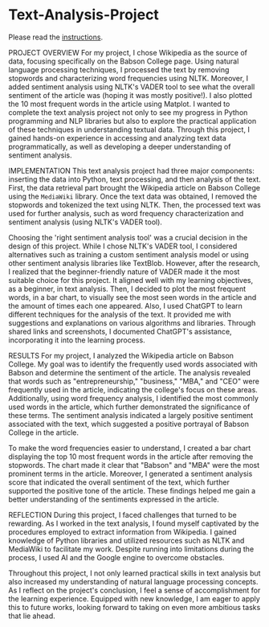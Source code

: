 # Text-Analysis-Project
 
Please read the [instructions](instructions.md).

PROJECT OVERVIEW
For my project, I chose Wikipedia as the source of data, focusing specifically on the Babson College page. Using natural language processing techniques, I processed the text by removing stopwords and characterizing word frequencies using NLTK. Moreover, I added sentiment analysis using NLTK's VADER tool to see what the overall sentiment of the article was (hoping it was mostly positive!). I also plotted the 10 most frequent words in the article using Matplot. I wanted to complete the text analysis project not only to see my progress in Python programming and NLP libraries but also to explore the practical application of these techniques in understanding textual data. Through this project, I gained hands-on experience in accessing and analyzing text data programmatically, as well as developing a deeper understanding of sentiment analysis.

IMPLEMENTATION
This text analysis project had three major components: inserting the data into Python, text processing, and then analysis of the text. First, the data retrieval part brought the Wikipedia article on Babson College using the `MediaWiki` library. Once the text data was obtained, I removed the stopwords and tokenized the text using NLTK. Then, the processed text was used for further analysis, such as word frequency characterization and sentiment analysis (using NLTK's VADER tool).

Choosing the 'right sentiment analysis tool' was a crucial decision in the design of this project. While I chose NLTK's VADER tool, I considered alternatives such as training a custom sentiment analysis model or using other sentiment analysis libraries like TextBlob. However, after the research, I realized that the beginner-friendly nature of VADER made it the most suitable choice for this project. It aligned well with my learning objectives, as a beginner, in text analysis. Then, I decided to plot the most frequent words, in a bar chart, to visually see the most seen words in the article and the amount of times each one appeared. Also, I used ChatGPT to learn different techniques for the analysis of the text. It provided me with suggestions and explanations on various algorithms and libraries. Through shared links and screenshots, I documented ChatGPT's assistance, incorporating it into the learning process.

RESULTS
For my project, I analyzed the Wikipedia article on Babson College. My goal was to identify the frequently used words associated with Babson and determine the sentiment of the article. The analysis revealed that words such as "entrepreneurship," "business," "MBA," and "CEO" were frequently used in the article, indicating the college's focus on these areas. Additionally, using word frequency analysis, I identified the most commonly used words in the article, which further demonstrated the significance of these terms. The sentiment analysis indicated a largely positive sentiment associated with the text, which suggested a positive portrayal of Babson College in the article.

To make the word frequencies easier to understand, I created a bar chart displaying the top 10 most frequent words in the article after removing the stopwords. The chart made it clear that "Babson" and "MBA" were the most prominent terms in the article. Moreover, I generated a sentiment analysis score that indicated the overall sentiment of the text, which further supported the positive tone of the article. These findings helped me gain a better understanding of the sentiments expressed in the article.

REFLECTION
During this project, I faced challenges that turned to be rewarding. As I worked in the text analysis, I found myself captivated by the procedures employed to extract information from Wikipedia. I gained knowledge of Python libraries and utilized resources such as NLTK and MediaWiki to facilitate my work. Despite running into limitations during the process, I used AI and the Google engine to overcome obstacles.

Throughout this project, I not only learned practical skills in text analysis but also increased my understanding of natural language processing concepts. As I reflect on the project's conclusion, I feel a sense of accomplishment for the learning experience. Equipped with new knowledge, I am eager to apply this to future works, looking forward to taking on even more ambitious tasks that lie ahead.

